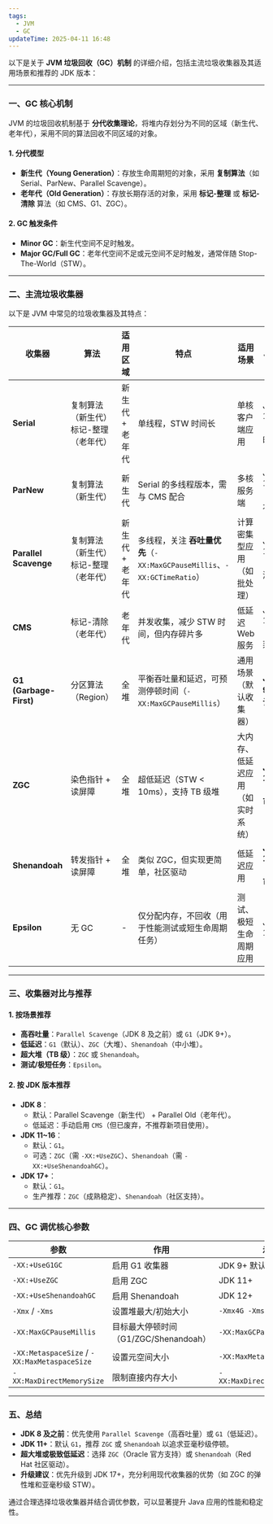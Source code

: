 ```yaml
---
tags:
  - JVM
  - GC
updateTime: 2025-04-11 16:48
---
```

以下是关于 **JVM 垃圾回收（GC）机制** 的详细介绍，包括主流垃圾收集器及其适用场景和推荐的 JDK 版本：

---

### **一、GC 核心机制**
JVM 的垃圾回收机制基于 **分代收集理论**，将堆内存划分为不同的区域（新生代、老年代），采用不同的算法回收不同区域的对象。

#### 1. **分代模型**
- **新生代（Young Generation）**：存放生命周期短的对象，采用 **复制算法**（如 Serial、ParNew、Parallel Scavenge）。
- **老年代（Old Generation）**：存放长期存活的对象，采用 **标记-整理** 或 **标记-清除** 算法（如 CMS、G1、ZGC）。

#### 2. **GC 触发条件**
- **Minor GC**：新生代空间不足时触发。
- **Major GC/Full GC**：老年代空间不足或元空间不足时触发，通常伴随 Stop-The-World（STW）。

---

### **二、主流垃圾收集器**
以下是 JVM 中常见的垃圾收集器及其特点：

| **收集器**                | **算法**                  | **适用区域**  | **特点**                                                     | **适用场景**         | **推荐 JDK 版本**     |
| ---------------------- | ----------------------- | --------- | ---------------------------------------------------------- | ---------------- | ----------------- |
| **Serial**             | 复制算法（新生代）<br>标记-整理（老年代） | 新生代 + 老年代 | 单线程，STW 时间长                                                | 单核客户端应用          | JDK 1.3+（已过时）     |
| **ParNew**             | 复制算法（新生代）               | 新生代       | Serial 的多线程版本，需与 CMS 配合                                    | 多核服务端            | JDK 1.4~8（旧版本）    |
| **Parallel Scavenge**  | 复制算法（新生代）<br>标记-整理（老年代） | 新生代 + 老年代 | 多线程，关注 **吞吐量优先**（`-XX:MaxGCPauseMillis`、`-XX:GCTimeRatio`） | 计算密集型应用（如批处理）    | JDK 1.4~17（逐步淘汰）  |
| **CMS**                | 标记-清除（老年代）              | 老年代       | 并发收集，减少 STW 时间，但内存碎片多                                      | 低延迟 Web 服务       | JDK 1.5~8（已废弃）    |
| **G1 (Garbage-First)** | 分区算法（Region）            | 全堆        | 平衡吞吐量和延迟，可预测停顿时间（`-XX:MaxGCPauseMillis`）                   | 通用场景（默认收集器）      | **JDK 9+（默认）**    |
| **ZGC**                | 染色指针 + 读屏障              | 全堆        | 超低延迟（STW < 10ms），支持 TB 级堆                                  | 大内存、低延迟应用（如实时系统） | **JDK 11+（生产可用）** |
| **Shenandoah**         | 转发指针 + 读屏障              | 全堆        | 类似 ZGC，但实现更简单，社区驱动                                         | 低延迟应用            | **JDK 12+（生产可用）** |
| **Epsilon**            | 无 GC                    | -         | 仅分配内存，不回收（用于性能测试或短生命周期任务）                                  | 测试、极短生命周期应用      | JDK 11+           |

---

### **三、收集器对比与推荐**
#### 1. **按场景推荐**
- **高吞吐量**：`Parallel Scavenge`（JDK 8 及之前）或 `G1`（JDK 9+）。
- **低延迟**：`G1`（默认）、`ZGC`（大堆）、`Shenandoah`（中小堆）。
- **超大堆（TB 级）**：`ZGC` 或 `Shenandoah`。
- **测试/极短任务**：`Epsilon`。

#### 2. **按 JDK 版本推荐**
- **JDK 8**：
  - 默认：Parallel Scavenge（新生代） + Parallel Old（老年代）。
  - 低延迟：手动启用 `CMS`（但已废弃，不推荐新项目使用）。
- **JDK 11~16**：
  - 默认：`G1`。
  - 可选：`ZGC`（需 `-XX:+UseZGC`）、`Shenandoah`（需 `-XX:+UseShenandoahGC`）。
- **JDK 17+**：
  - 默认：`G1`。
  - 生产推荐：`ZGC`（成熟稳定）、`Shenandoah`（社区支持）。

---

### **四、GC 调优核心参数**
| **参数**                          | **作用**                               | **示例**                     |
|-----------------------------------|----------------------------------------|------------------------------|
| `-XX:+UseG1GC`                    | 启用 G1 收集器                         | JDK 9+ 默认                  |
| `-XX:+UseZGC`                     | 启用 ZGC                               | JDK 11+                      |
| `-XX:+UseShenandoahGC`            | 启用 Shenandoah                        | JDK 12+                      |
| `-Xmx` / `-Xms`                   | 设置堆最大/初始大小                    | `-Xmx4G -Xms4G`              |
| `-XX:MaxGCPauseMillis`            | 目标最大停顿时间（G1/ZGC/Shenandoah）  | `-XX:MaxGCPauseMillis=200`   |
| `-XX:MetaspaceSize` / `-XX:MaxMetaspaceSize` | 设置元空间大小             | `-XX:MaxMetaspaceSize=256M`  |
| `-XX:MaxDirectMemorySize`         | 限制直接内存大小                       | `-XX:MaxDirectMemorySize=1G` |

---

### **五、总结**
- **JDK 8 及之前**：优先使用 `Parallel Scavenge`（高吞吐量）或 `G1`（低延迟）。
- **JDK 11+**：默认 `G1`，推荐 `ZGC` 或 `Shenandoah` 以追求亚毫秒级停顿。
- **超大堆或极致低延迟**：选择 `ZGC`（Oracle 官方支持）或 `Shenandoah`（Red Hat 社区驱动）。
- **升级建议**：优先升级到 JDK 17+，充分利用现代收集器的优势（如 ZGC 的弹性堆和亚毫秒级 STW）。

通过合理选择垃圾收集器并结合调优参数，可以显著提升 Java 应用的性能和稳定性。